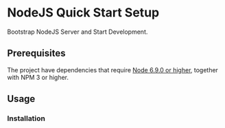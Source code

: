 # NodeJS Quick Start Setup
Bootstrap NodeJS Server and Start Development.

## Prerequisites

The project have dependencies that require [Node 6.9.0 or higher](https://nodejs.org/en/download/), together
with NPM 3 or higher.


## Usage
### Installation

